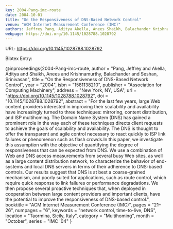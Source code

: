 ```yaml
---
key: 2004-Pang-imc-route
date: 2004-10-01
title: "On the Responsiveness of DNS-Based Network Control"
venue: "ACM Internet Measurement Conference (IMC)"
authors: Jeffrey Pang, Aditya Akella, Anees Shaikh, Balachander Krishnamurthy and Srinivasan Seshan
webpage: https://doi.org/10.1145/1028788.1028792
---
```


URL: https://doi.org/10.1145/1028788.1028792

Bibtex Entry:

@inproceedings{2004-Pang-imc-route,
    author = "Pang, Jeffrey and Akella, Aditya and Shaikh, Anees and Krishnamurthy, Balachander and Seshan, Srinivasan",
    title = "On the Responsiveness of DNS-Based Network Control",
    year = "2004",
    isbn = "1581138210",
    publisher = "Association for Computing Machinery",
    address = "New York, NY, USA",
    url = "https://doi.org/10.1145/1028788.1028792",
    doi = "10.1145/1028788.1028792",
    abstract = "For the last few years, large Web content providers interested in improving their scalability and availability have increasingly turned to three techniques: mirroring, content distribution, and ISP multihoming. The Domain Name System (DNS) has gained a prominent role in the way each of these techniques directs client requests to achieve the goals of scalability and availability. The DNS is thought to offer the transparent and agile control necessary to react quickly to ISP link failures or phenomenon such as flash crowds.In this paper, we investigate this assumption with the objective of quantifying the degree of responsiveness that can be expected from DNS. We use a combination of Web and DNS access measurements from several busy Web sites, as well as a large content distribution network, to characterize the behavior of end-systems and local DNS servers in terms of their adherence to DNS-based controls. Our results suggest that DNS is at best a coarse-grained mechanism, and poorly suited for applications, such as route control, which require quick response to link failures or performance degradations. We then propose several proactive techniques that, when deployed in cooperation between large content providers and important clients, have the potential to improve the responsiveness of DNS-based control.",
    booktitle = "ACM Internet Measurement Conference (IMC)",
    pages = "21–26",
    numpages = "6",
    keywords = "network control, time-to-live, DNS",
    location = "Taormina, Sicily, Italy",
    category = "Multihoming",
    month = "October",
    series = "IMC '04"
}

